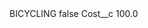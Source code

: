 <?xml version="1.0" encoding="UTF-8"?>
<CustomMetadata xmlns="http://soap.sforce.com/2006/04/metadata" xmlns:xsi="http://www.w3.org/2001/XMLSchema-instance" xmlns:xsd="http://www.w3.org/2001/XMLSchema">
    <label>BICYCLING</label>
    <protected>false</protected>
    <values>
        <field>Cost__c</field>
        <value xsi:type="xsd:double">100.0</value>
    </values>
</CustomMetadata>
